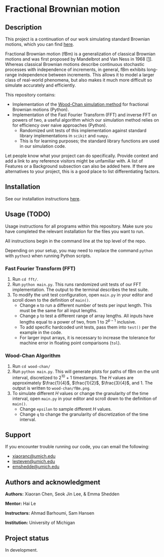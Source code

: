 # Fractional Brownian motion

## Description
This project is a continuation of our work simulating standard Brownian motions, which you can find [here](https://gitlab.eecs.umich.edu/logm/wn23/fractional-brownian-motion/standard-brownian-motion).

Fractional Brownian motion (fBm) is a generalization of classical Brownian motions and was first proposed by Mandelbrot and Van Ness in 1968 [[1](https://epubs.siam.org/doi/10.1137/1010093)]. Whereas classical Brownian motions describe continuous stochastic processes with independence of increments, in general, fBm exhibits long-range independence between increments. This allows it to model a larger class of real-world phenomena, but also makes it much more difficult so simulate accurately and efficiently.

This repository contains:
- Implementation of the [Wood-Chan simulation method](https://drive.google.com/file/d/1BEjP1AHJWwW1HtJDZcKPLzWJ1wXDoxcW/view) for fractional Brownian motions (Python).
- Implementation of the Fast Fourier Transform (FFT) and inverse FFT on powers of two, a useful algorithm which our simulation method relies on for efficiency over naive approaches (Python).
    - Randomized unit tests of this implementation against standard library implementations in `scikit` and `numpy`.
    - This is for learning purposes; the standard library functions are used in our simulation code.

Let people know what your project can do specifically. Provide context and add a link to any reference visitors might be unfamiliar with. A list of Features or a Background subsection can also be added here. If there are alternatives to your project, this is a good place to list differentiating factors.

## Installation
See our installation instructions [here](https://gitlab.eecs.umich.edu/logm/wn23/fractional-brownian-motion/standard-brownian-motion#installation).

## Usage (TODO)
Usage instructions for all programs within this repository. Make sure you have completed the relevant installation for the files you want to run.

All instructions begin in the command line at the top level of the repo.

Depending on your setup, you may need to replace the command `python` with `python3` when running Python scripts.

### Fast Fourier Transform (FFT)
1. Run `cd fft/`.
2. Run `python main.py`. This runs randomized unit tests of our FFT implementation. The output to the terminal describes the test suite.
3. To modify the unit test configuration, open `main.py` in your editor and scroll down to the definition of `main()`.
    - Change `m` to run a different number of tests per input length. This must be the same for all input lengths.
    - Change `p` to test a different range of array lengths. All inputs have lengths equal to a power of two, from $1$ to $2^{p-1}$ inclusive.
    - To add specific hardcoded unit tests, pass them into `test()` per the example in the code.
    - For larger input arrays, it is necessary to increase the tolerance for machine error in floating point comparisons (`tol`).

### Wood-Chan Algorithm
1. Run `cd wood-chan/`
2. Run `python main.py`. This will generate plots for paths of fBm on the unit interval, discretized to $2^10 + 1$ timestamps. The $H$ values are approximately $\frac{1}{4}$, $\frac{1}{2}$, $\frac{3}{4}$, and $1$. The output is written to `wood-chan/fBm.png`.
3. To simulate different $H$ values or change the granularity of the time interval, open `main.py` in your editor and scroll down to the definition of `main()`.
    - Change `epsilon` to sample different $H$ values.
    - Change `q` to change the granularity of discretization of the time interval.

## Support
If you encounter trouble running our code, you can email the following:
- xiaoranc@umich.edu
- lesteven@umich.edu
- emshedde@umich.edu

## Authors and acknowledgment
__Authors:__ Xiaoran Chen, Seok Jin Lee, & Emma Shedden

__Mentor:__ Hai Le

__Instructors:__ Ahmad Barhoumi, Sam Hansen

__Institution:__ University of Michigan

## Project status
In development.
